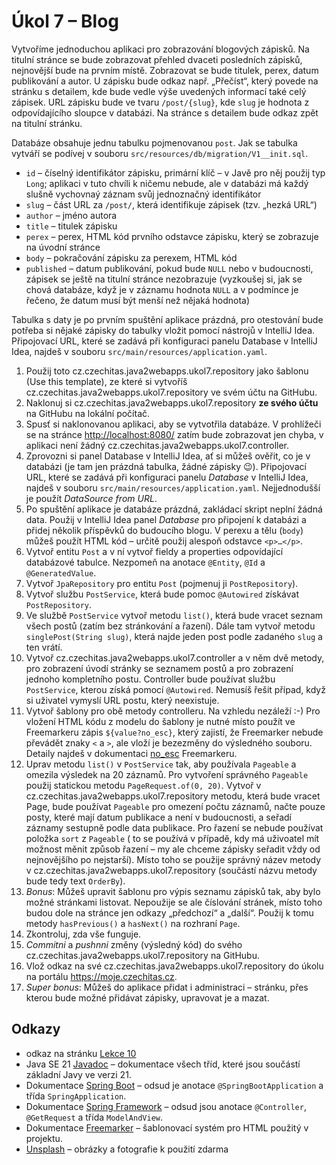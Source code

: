 # Úkol 7 – Blog

Vytvoříme jednoduchou aplikaci pro zobrazování blogových zápisků. Na titulní stránce se bude zobrazovat přehled dvaceti posledních zápisků, nejnovější bude na
prvním místě. Zobrazovat se bude titulek, perex, datum publikování a autor. U zápisku bude odkaz např. „Přečíst“, který povede na stránku s detailem, kde bude
vedle výše uvedených informací také celý zápisek. URL zápisku bude ve tvaru `/post/{slug}`, kde `slug` je hodnota z odpovídajícího sloupce v databázi. Na
stránce s detailem bude odkaz zpět na titulní stránku.

Databáze obsahuje jednu tabulku pojmenovanou `post`. Jak se tabulka vytváří se podívej v souboru `src/resources/db/migration/V1__init.sql`.

* `id` – číselný identifikátor zápisku, primární klíč – v Javě pro něj použij typ `Long`; aplikaci v tuto chvíli k ničemu nebude, ale v databázi má každý slušně
  vychovnaý záznam svůj jednoznačný identifikátor
* `slug` – část URL za `/post/`, která identifikuje zápisek (tzv. „hezká URL“)
* `author` – jméno autora
* `title` – titulek zápisku
* `perex` – perex, HTML kód prvního odstavce zápisku, který se zobrazuje na úvodní stránce
* `body` – pokračování zápisku za perexem, HTML kód
* `published` – datum publikování, pokud bude `NULL` nebo v budoucnosti, zápisek se ještě na titulní stránce nezobrazuje (vyzkoušej si, jak se chová databáze,
  když je v záznamu hodnota `NULL` a v podmínce je řečeno, že datum musí být menší než nějaká hodnota)

Tabulka s daty je po prvním spuštění aplikace prázdná, pro otestování bude potřeba si nějaké zápisky do tabulky vložit pomocí nástrojů v IntelliJ Idea.
Připojovací URL, které se zadává při konfiguraci panelu Database v IntelliJ Idea, najdeš v souboru `src/main/resources/application.yaml`.

1. Použij toto cz.czechitas.java2webapps.ukol7.repository jako šablonu (Use this template), ze které si vytvoříš cz.czechitas.java2webapps.ukol7.repository ve svém účtu na GitHubu.
1. Naklonuj si cz.czechitas.java2webapps.ukol7.repository **ze svého účtu** na GitHubu na lokální počítač.
1. Spusť si naklonovanou aplikaci, aby se vytvotřila databáze. V prohlížeči se na stránce [http://localhost:8080/](http://localhost:8080/) zatím bude zobrazovat
   jen chyba, v aplikaci není žádný cz.czechitas.java2webapps.ukol7.controller.
1. Zprovozni si panel Database v IntelliJ Idea, ať si můžeš ověřit, co je v databázi (je tam jen prázdná tabulka, žádné zápisky 😉). Připojovací URL, které se
   zadává při konfiguraci panelu *Database* v IntelliJ Idea, najdeš v souboru `src/main/resources/application.yaml`. Nejjednodušší je použít *DataSource from
   URL*.
1. Po spuštění aplikace je databáze prázdná, zakládací skript neplní žádná data. Použij v IntelliJ Idea panel *Database* pro připojení k databázi a přidej
   několik příspěvků do budoucího blogu. V perexu a tělu (`body`) můžeš použít HTML kód – určitě použij alespoň odstavce `<p>…</p>`.
1. Vytvoř entitu `Post` a v ní vytvoř fieldy a properties odpovídající databázové tabulce. Nezpomeň na anotace `@Entity`, `@Id` a `@GeneratedValue`.
1. Vytvoř `JpaRepository` pro entitu `Post` (pojmenuj ji `PostRepository`).
1. Vytvoř službu `PostService`, která bude pomoc `@Autowired` získávat `PostRepository`.
1. Ve službě `PostService` vytvoř metodu `list()`, která bude vracet seznam všech postů (zatím bez stránkování a řazení). Dále tam vytvoř metodu
   `singlePost(String slug)`, která najde jeden post podle zadaného `slug` a ten vrátí.
1. Vytvoř cz.czechitas.java2webapps.ukol7.controller a v něm dvě metody, pro zobrazení úvodí stránky se seznamem postů a pro zobrazení jednoho kompletního postu. Controller bude používat
   službu
   `PostService`, kterou získá pomocí `@Autowired`. Nemusíš řešit případ, když si uživatel vymyslí URL postu, který neexistuje.
1. Vytvoř šablony pro obě metody controlleru. Na vzhledu nezáleží :-) Pro vložení HTML kódu z modelu do šablony je nutné místo použít ve Freemarkeru zápis
   `${value?no_esc}`, který zajistí, že Freemarker nebude převádět znaky `<` a `>`, ale vloží je bezezměny do výsledného souboru. Detaily najdeš v dokumentaci
   [no_esc](https://freemarker.apache.org/docs/ref_builtins_string.html#ref_builtin_no_esc) Freemarkeru.
1. Uprav metodu `list()` v `PostService` tak, aby používala `Pageable` a omezila výsledek na 20 záznamů. Pro vytvoření správného `Pageable` použij statickou
   metodu `PageRequest.of(0, 20)`. Vytvoř v cz.czechitas.java2webapps.ukol7.repository metodu, která bude vracet Page<Post>, bude používat `Pageable` pro omezení počtu záznamů, načte pouze
   posty,
   které mají datum publikace a není v budoucnosti, a seřadí záznamy sestupně podle data publikace. Pro řazení se nebude používat položka `sort` z `Pageable` (
   to se používá v případě, kdy má uživoatel mít možnost měnit způsob řazení – my ale chceme zápisky seřadit vždy od nejnovějšího po nejstarší). Místo toho se
   použije správný název metody v cz.czechitas.java2webapps.ukol7.repository (součástí názvu metody bude tedy text `OrderBy`).
1. *Bonus*: Můžeš upravit šablonu pro výpis seznamu zápisků tak, aby bylo možné stránkami listovat. Nepoužije se ale číslování stránek, místo toho budou dole
   na stránce jen odkazy „předchozí“ a „další“. Použij k tomu metody `hasPrevious()` a `hasNext()` na rozhraní `Page`.
1. Zkontroluj, zda vše funguje.
1. *Commitni* a *pushnni* změny (výsledný kód) do svého cz.czechitas.java2webapps.ukol7.repository na GitHubu.
1. Vlož odkaz na své cz.czechitas.java2webapps.ukol7.repository do úkolu na portálu https://moje.czechitas.cz.
1. *Super bonus*: Můžeš do aplikace přidat i administraci – stránku, přes kterou bude možné přidávat zápisky, upravovat je a mazat.

## Odkazy

* odkaz na stránku [Lekce 10](https://java.czechitas.cz/2024-jaro/java-2-online/lekce-10.html)
* Java SE 21 [Javadoc](https://docs.oracle.com/en/java/javase/21/docs/api/java.base/) – dokumentace všech tříd, které jsou součástí základní Javy ve verzi 21.
* Dokumentace [Spring Boot](https://spring.io/projects/spring-boot#learn) – odsud je anotace `@SpringBootApplication` a třída `SpringApplication`.
* Dokumentace [Spring Framework](https://spring.io/projects/spring-framework#learn) – odsud jsou anotace `@Controller`, `@GetRequest` a třída `ModelAndView`.
* Dokumentace [Freemarker](https://freemarker.apache.org/docs/) – šablonovací systém pro HTML použitý v projektu.
* [Unsplash](https://unsplash.com) – obrázky a fotografie k použití zdarma

